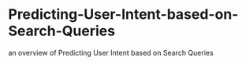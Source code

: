# Predicting-User-Intent-based-on-Search-Queries
an overview of Predicting User Intent based on Search Queries
